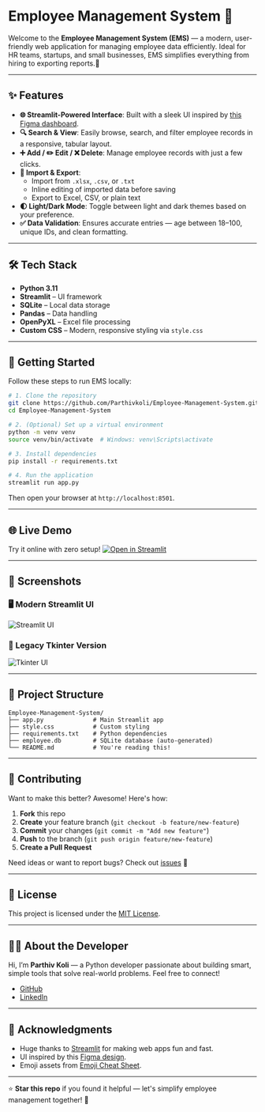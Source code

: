 # Employee Management System 👥

Welcome to the **Employee Management System (EMS)** — a modern, user-friendly web application for managing employee data efficiently. Ideal for HR teams, startups, and small businesses, EMS simplifies everything from hiring to exporting reports.🚀

---

## ✨ Features

- **🌐 Streamlit-Powered Interface**: Built with a sleek UI inspired by [this Figma dashboard](https://www.figma.com/community/file/994627233772773456/employer-management-dashboard-sass-freebie).
- **🔍 Search & View**: Easily browse, search, and filter employee records in a responsive, tabular layout.
- **➕ Add / ✏️ Edit / ❌ Delete**: Manage employee records with just a few clicks.
- **📁 Import & Export**: 
  - Import from `.xlsx`, `.csv`, or `.txt`
  - Inline editing of imported data before saving
  - Export to Excel, CSV, or plain text
- **🌓 Light/Dark Mode**: Toggle between light and dark themes based on your preference.
- **✅ Data Validation**: Ensures accurate entries — age between 18–100, unique IDs, and clean formatting.

---

## 🛠️ Tech Stack

- **Python 3.11**
- **Streamlit** – UI framework
- **SQLite** – Local data storage
- **Pandas** – Data handling
- **OpenPyXL** – Excel file processing
- **Custom CSS** – Modern, responsive styling via `style.css`

---

## 🚀 Getting Started

Follow these steps to run EMS locally:

```bash
# 1. Clone the repository
git clone https://github.com/Parthivkoli/Employee-Management-System.git
cd Employee-Management-System

# 2. (Optional) Set up a virtual environment
python -m venv venv
source venv/bin/activate  # Windows: venv\Scripts\activate

# 3. Install dependencies
pip install -r requirements.txt

# 4. Run the application
streamlit run app.py
````

Then open your browser at `http://localhost:8501`.

---

## 🌐 Live Demo

Try it online with zero setup!
[![Open in Streamlit](https://static.streamlit.io/badges/streamlit_badge_black_white.svg)](https://ems-pro.streamlit.app/)

---

## 📸 Screenshots

### 🖥️ Modern Streamlit UI

![Streamlit UI](https://github.com/user-attachments/assets/22dfe301-8373-4749-9088-a09e1dd65bca)

### 🧱 Legacy Tkinter Version

![Tkinter UI](https://github.com/Parthivkoli/Employee-Management-System/assets/89799632/bd97b8e1-24d8-4c13-88ac-caddac2062a6)

---

## 📁 Project Structure

```
Employee-Management-System/
├── app.py              # Main Streamlit app
├── style.css           # Custom styling
├── requirements.txt    # Python dependencies
├── employee.db         # SQLite database (auto-generated)
└── README.md           # You're reading this!
```

---

## 🤝 Contributing

Want to make this better? Awesome! Here's how:

1. **Fork** this repo
2. **Create** your feature branch (`git checkout -b feature/new-feature`)
3. **Commit** your changes (`git commit -m "Add new feature"`)
4. **Push** to the branch (`git push origin feature/new-feature`)
5. **Create a Pull Request**

Need ideas or want to report bugs? Check out [issues](https://github.com/Parthivkoli/Employee-Management-System/issues) 🐛

---

## 📜 License

This project is licensed under the [MIT License](LICENSE).

---

## 👨‍💻 About the Developer

Hi, I’m **Parthiv Koli** — a Python developer passionate about building smart, simple tools that solve real-world problems. Feel free to connect!

* [GitHub](https://github.com/Parthivkoli)
* [LinkedIn](https://www.linkedin.com/in/parthiv-koli)

---

## 🌟 Acknowledgments

* Huge thanks to [Streamlit](https://streamlit.io/) for making web apps fun and fast.
* UI inspired by this [Figma design](https://www.figma.com/community/file/994627233772773456/employer-management-dashboard-sass-freebie).
* Emoji assets from [Emoji Cheat Sheet](https://github.com/ikatyang/emoji-cheat-sheet).

---

⭐ **Star this repo** if you found it helpful — let's simplify employee management together! 🌈

